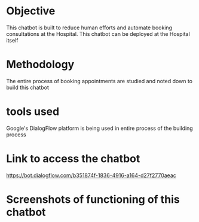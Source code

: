 # Objective
This chatbot is built to reduce human efforts and automate booking consultations at the Hospital. This chatbot can be deployed at the Hospital itself

# Methodology
The entire process of booking appointments are studied and noted down to build this chatbot

# tools used
Google's DialogFlow platform is being used in entire process of the building process

# Link to access the chatbot
https://bot.dialogflow.com/b351874f-1836-4916-a164-d27f2770aeac

# Screenshots of functioning of this chatbot
